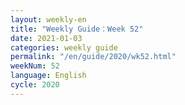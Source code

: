 ```yaml
---
layout: weekly-en
title: "Weekly Guide：Week 52"
date: 2021-01-03
categories: weekly guide
permalink: "/en/guide/2020/wk52.html"
weekNum: 52
language: English
cycle: 2020
---
```

